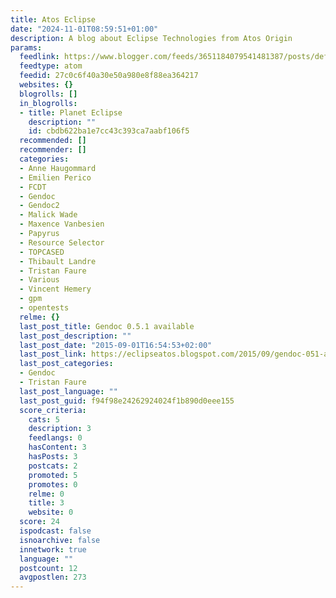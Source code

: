 ```yaml
---
title: Atos Eclipse
date: "2024-11-01T08:59:51+01:00"
description: A blog about Eclipse Technologies from Atos Origin
params:
  feedlink: https://www.blogger.com/feeds/3651184079541481387/posts/default/-/Tristan+Faure
  feedtype: atom
  feedid: 27c0c6f40a30e50a980e8f88ea364217
  websites: {}
  blogrolls: []
  in_blogrolls:
  - title: Planet Eclipse
    description: ""
    id: cbdb622ba1e7cc43c393ca7aabf106f5
  recommended: []
  recommender: []
  categories:
  - Anne Haugommard
  - Emilien Perico
  - FCDT
  - Gendoc
  - Gendoc2
  - Malick Wade
  - Maxence Vanbesien
  - Papyrus
  - Resource Selector
  - TOPCASED
  - Thibault Landre
  - Tristan Faure
  - Various
  - Vincent Hemery
  - gpm
  - opentests
  relme: {}
  last_post_title: Gendoc 0.5.1 available
  last_post_description: ""
  last_post_date: "2015-09-01T16:54:53+02:00"
  last_post_link: https://eclipseatos.blogspot.com/2015/09/gendoc-051-available.html
  last_post_categories:
  - Gendoc
  - Tristan Faure
  last_post_language: ""
  last_post_guid: f94f98e24262924024f1b890d0eee155
  score_criteria:
    cats: 5
    description: 3
    feedlangs: 0
    hasContent: 3
    hasPosts: 3
    postcats: 2
    promoted: 5
    promotes: 0
    relme: 0
    title: 3
    website: 0
  score: 24
  ispodcast: false
  isnoarchive: false
  innetwork: true
  language: ""
  postcount: 12
  avgpostlen: 273
---
```

